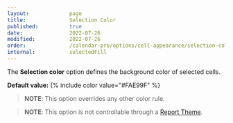 ```yaml
---
layout:             page
title:              Selection Color
published:          true
date:               2022-07-26
modified:           2022-07-26
order:              /calendar-pro/options/cell-appearance/selection-color
internal:           selectedFill
---
```

The **Selection color** option defines the background color of selected cells.

**Default value:** {% include color value="#FAE99F" %}

> **NOTE**: This option overrides any other color rule.

> **NOTE**: This option is not controllable through a [Report Theme](../../features/themes.md).